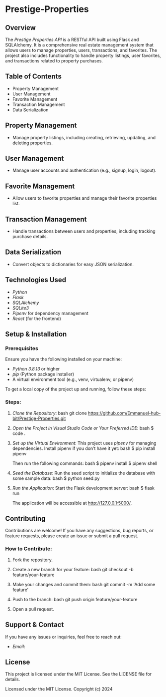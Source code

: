 # Prestige-Properties

## Overview
The *Prestige Properties API* is a RESTful API built using Flask and SQLAlchemy. It is a comprehensive real estate management system that allows users to manage properties, users, transactions, and favorites. The project also includes functionality to handle property listings, user favorites, and transactions related to property purchases.

## Table of Contents
- Property Management
- User Management
- Favorite Management
- Transaction Management
- Data Serialization

## Property Management
- Manage property listings, including creating, retrieving, updating, and deleting properties.

## User Management
- Manage user accounts and authentication (e.g., signup, login, logout).

## Favorite Management
- Allow users to favorite properties and manage their favorite properties list.

## Transaction Management
- Handle transactions between users and properties, including tracking purchase details.

## Data Serialization
- Convert objects to dictionaries for easy JSON serialization.

## Technologies Used
- *Python*
- *Flask*
- *SQLAlchemy*
- *SQLite3*
- *Pipenv* for dependency management
- *React* (for the frontend)

## Setup & Installation

### Prerequisites
Ensure you have the following installed on your machine:
- *Python 3.8.13* or higher
- *pip* (Python package installer)
- A virtual environment tool (e.g., venv, virtualenv, or pipenv)

To get a local copy of the project up and running, follow these steps:

### Steps:

1. *Clone the Repository*:
   bash
   git clone https://github.com/Emmanuel-hub-bit/Prestige-Properties.git
   

2. *Open the Project in Visual Studio Code or Your Preferred IDE*:
   bash
   $ code .
   

3. *Set up the Virtual Environment*:
   This project uses *pipenv* for managing dependencies. Install pipenv if you don’t have it yet:
   bash
   $ pip install pipenv
   
   
   Then run the following commands:
   bash
   $ pipenv install
   $ pipenv shell
   

4. *Seed the Database*:
   Run the seed script to initialize the database with some sample data:
   bash
   $ python seed.py
   

5. *Run the Application*:
   Start the Flask development server:
   bash
   $ flask run
   

   The application will be accessible at http://127.0.0.1:5000/.

## Contributing
Contributions are welcome! If you have any suggestions, bug reports, or feature requests, please create an issue or submit a pull request.

### How to Contribute:
1. Fork the repository.
2. Create a new branch for your feature:
   bash
   git checkout -b feature/your-feature
   
3. Make your changes and commit them:
   bash
   git commit -m 'Add some feature'
   
4. Push to the branch:
   bash
   git push origin feature/your-feature
   
5. Open a pull request.

## Support & Contact
If you have any issues or inquiries, feel free to reach out:

- *Email*: 

## License
This project is licensed under the MIT License. See the LICENSE file for details.

Licensed under the MIT License. Copyright (c) 2024